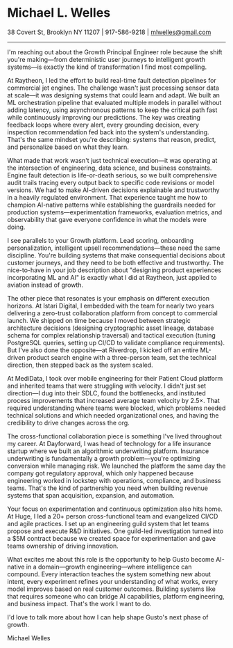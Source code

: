 # Michael L. Welles
38 Covert St, Brooklyn NY 11207 | 917-586-9218 | mlwelles@gmail.com

---

I'm reaching out about the Growth Principal Engineer role because the shift you're making—from deterministic user journeys to intelligent growth systems—is exactly the kind of transformation I find most compelling.

At Raytheon, I led the effort to build real-time fault detection pipelines for commercial jet engines. The challenge wasn't just processing sensor data at scale—it was designing systems that could learn and adapt. We built an ML orchestration pipeline that evaluated multiple models in parallel without adding latency, using asynchronous patterns to keep the critical path fast while continuously improving our predictions. The key was creating feedback loops where every alert, every grounding decision, every inspection recommendation fed back into the system's understanding. That's the same mindset you're describing: systems that reason, predict, and personalize based on what they learn.

What made that work wasn't just technical execution—it was operating at the intersection of engineering, data science, and business constraints. Engine fault detection is life-or-death serious, so we built comprehensive audit trails tracing every output back to specific code revisions or model versions. We had to make AI-driven decisions explainable and trustworthy in a heavily regulated environment. That experience taught me how to champion AI-native patterns while establishing the guardrails needed for production systems—experimentation frameworks, evaluation metrics, and observability that gave everyone confidence in what the models were doing.

I see parallels to your Growth platform. Lead scoring, onboarding personalization, intelligent upsell recommendations—these need the same discipline. You're building systems that make consequential decisions about customer journeys, and they need to be both effective and trustworthy. The nice-to-have in your job description about "designing product experiences incorporating ML and AI" is exactly what I did at Raytheon, just applied to aviation instead of growth.

The other piece that resonates is your emphasis on different execution horizons. At Istari Digital, I embedded with the team for nearly two years delivering a zero-trust collaboration platform from concept to commercial launch. We shipped on time because I moved between strategic architecture decisions (designing cryptographic asset lineage, database schema for complex relationship traversal) and tactical execution (tuning PostgreSQL queries, setting up CI/CD to validate compliance requirements). But I've also done the opposite—at Riverdrop, I kicked off an entire ML-driven product search engine with a three-person team, set the technical direction, then stepped back as the system scaled.

At MediData, I took over mobile engineering for their Patient Cloud platform and inherited teams that were struggling with velocity. I didn't just set direction—I dug into their SDLC, found the bottlenecks, and instituted process improvements that increased average team velocity by 2.5×. That required understanding where teams were blocked, which problems needed technical solutions and which needed organizational ones, and having the credibility to drive changes across the org.

The cross-functional collaboration piece is something I've lived throughout my career. At Dayforward, I was head of technology for a life insurance startup where we built an algorithmic underwriting platform. Insurance underwriting is fundamentally a growth problem—you're optimizing conversion while managing risk. We launched the platform the same day the company got regulatory approval, which only happened because engineering worked in lockstep with operations, compliance, and business teams. That's the kind of partnership you need when building revenue systems that span acquisition, expansion, and automation.

Your focus on experimentation and continuous optimization also hits home. At Huge, I led a 20+ person cross-functional team and evangelized CI/CD and agile practices. I set up an engineering guild system that let teams propose and execute R&D initiatives. One guild-led investigation turned into a $5M contract because we created space for experimentation and gave teams ownership of driving innovation.

What excites me about this role is the opportunity to help Gusto become AI-native in a domain—growth engineering—where intelligence can compound. Every interaction teaches the system something new about intent, every experiment refines your understanding of what works, every model improves based on real customer outcomes. Building systems like that requires someone who can bridge AI capabilities, platform engineering, and business impact. That's the work I want to do.

I'd love to talk more about how I can help shape Gusto's next phase of growth.

Michael Welles

